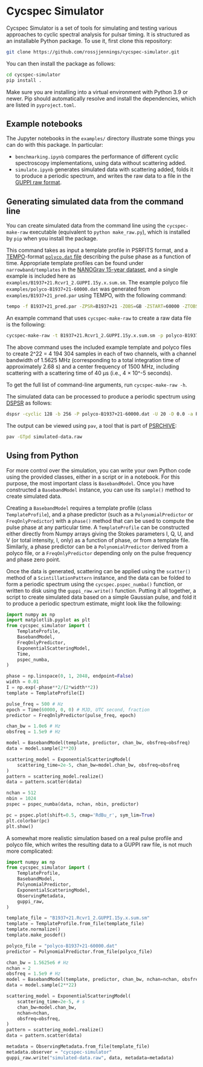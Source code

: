 # Cycspec Simulator
Cycspec Simulator is a set of tools for simulating and testing various approaches to cyclic spectral analysis for pulsar timing. It is structured as an installable Python package. To use it, first clone this repository:
```bash
git clone https://github.com/rossjjennings/cycspec-simulator.git
```
You can then install the package as follows:
```bash
cd cycspec-simulator
pip install .
```
Make sure you are installing into a virtual environment with Python 3.9 or newer. Pip should automatically resolve and install the dependencies, which are listed in `pyproject.toml`.

## Example notebooks
The Jupyter notebooks in the `examples/` directory illustrate some things you can do with this package. In particular:
- `benchmarking.ipynb` compares the performance of different cyclic spectroscopy implementations, using data without scattering added.
- `simulate.ipynb` generates simulated data with scattering added, folds it to produce a periodic spectrum, and writes the raw data to a file in the [GUPPI raw format](https://www.cv.nrao.edu/~pdemores/GUPPI_Raw_Data_Format/).

## Generating simulated data from the command line
You can create simulated data from the command line using the `cycspec-make-raw` executable (equivalent to `python make_raw.py`), which is installed by `pip` when you install the package.

This command takes as input a template profile in PSRFITS format, and a [TEMPO](https://tempo.sourceforge.net/)-format [`polyco.dat` file](https://tempo.sourceforge.net/ref_man_sections/tz-polyco.txt) describing the pulse phase as a function of time. Appropriate template profiles can be found under `narrowband/templates` in the [NANOGrav 15-year dataset](https://doi.org/10.5281/zenodo.7967584), and a single example is included here as `examples/B1937+21.Rcvr1_2.GUPPI.15y.x.sum.sm`. The example polyco file `examples/polyco-B1937+21-60000.dat` was generated from `examples/B1937+21_pred.par` using TEMPO, with the following command:
```bash
tempo -f B1937+21_pred.par -ZPSR=B1937+21 -ZOBS=GB -ZSTART=60000 -ZTOBS=1H -ZFREQ=1500.78125 -ZOUT=polyco-B1937+21-60000.dat
```

An example command that uses `cycspec-make-raw` to create a raw data file is the following:
```bash
cycspec-make-raw -t B1937+21.Rcvr1_2.GUPPI.15y.x.sum.sm -p polyco-B1937+21-60000.dat -o B1937+21-test.raw -n 4194304 -c 2 -b 1.5625 -f 1500 -s 4e-5
```
The above command uses the included example template and polyco files to create 2^22 = 4 194 304 samples in each of two channels, with a channel bandwidth of 1.5625 MHz (corresponding to a total integration time of approximately 2.68 s) and a center frequency of 1500 MHz, including scattering with a scattering time of 40 μs (i.e., 4 × 10^-5 seconds).

To get the full list of command-line arguments, run `cycspec-make-raw -h`.

The simulated data can be processed to produce a periodic spectrum using [DSPSR](https://dspsr.sourceforge.net/) as follows:
```bash
dspsr -cyclic 128 -b 256 -P polyco-B1937+21-60000.dat -U 20 -D 0.0 -a PSRFITS -O simulated-data -e fits simulated-data.raw
```
The output can be viewed using `pav`, a tool that is part of [PSRCHIVE](https://psrchive.sourceforge.net/):
```bash
pav -GTpd simulated-data.raw
```

## Using from Python
For more control over the simulation, you can write your own Python code using the provided classes, either in a script or in a notebook. For this purpose, the most important class is `BasebandModel`. Once you have constructed a `BasebandModel` instance, you can use its `sample()` method to create simulated data.

Creating a `BasebandModel` requires a template profile (class `TemplateProfile`), and a phase predictor (such as a `PolynomialPredictor` or `FreqOnlyPredictor`) with a `phase()` method that can be used to compute the pulse phase at any particular time. A `TemplateProfile` can be constructed either directly from Numpy arrays giving the Stokes parameters I, Q, U, and V (or total intensity, I, only) as a function of phase, or from a template file. Similarly, a phase predictor can be a `PolynomialPredictor` derived from a polyco file, or a `FreqOnlyPredictor` depending only on the pulse frequency and phase zero point.

Once the data is generated, scattering can be applied using the `scatter()` method of a `ScintillationPattern` instance, and the data can be folded to form a periodic spectrum using the `cycspec.pspec_numba()` function, or written to disk using the `guppi_raw.write()` function. Putting it all together, a script to create simulated data based on a simple Gaussian pulse, and fold it to produce a periodic spectrum estimate, might look like the following:
```python
import numpy as np
import matplotlib.pyplot as plt
from cycspec_simulator import (
	TemplateProfile,
	BasebandModel,
	FreqOnlyPredictor,
	ExponentialScatteringModel,
	Time,
	pspec_numba,
)

phase = np.linspace(0, 1, 2048, endpoint=False)
width = 0.01
I = np.exp(-phase**2/(2*width**2))
template = TemplateProfile(I)

pulse_freq = 500 # Hz
epoch = Time(60000, 0, 0) # MJD, UTC second, fraction
predictor = FreqOnlyPredictor(pulse_freq, epoch)

chan_bw = 1.0e6 # Hz
obsfreq = 1.5e9 # Hz

model = BasebandModel(template, predictor, chan_bw, obsfreq=obsfreq)
data = model.sample(2**20)

scattering_model = ExponentialScatteringModel(
	scattering_time=2e-5, chan_bw=model.chan_bw, obsfreq=obsfreq
)
pattern = scattering_model.realize()
data = pattern.scatter(data)

nchan = 512
nbin = 1024
pspec = pspec_numba(data, nchan, nbin, predictor)

pc = pspec.plot(shift=0.5, cmap='RdBu_r', sym_lim=True)
plt.colorbar(pc)
plt.show()
```

A somewhat more realistic simulation based on a real pulse profile and polyco file, which writes the resulting data to a GUPPI raw file, is not much more complicated:
```python
import numpy as np
from cycspec_simulator import (
	TemplateProfile,
	BasebandModel,
	PolynomialPredictor,
	ExponentialScatteringModel,
	ObservingMetadata,
	guppi_raw,
)

template_file = "B1937+21.Rcvr1_2.GUPPI.15y.x.sum.sm"
template = TemplateProfile.from_file(template_file)
template.normalize()
template.make_posdef()

polyco_file = "polyco-B1937+21-60000.dat"
predictor = PolynomialPredictor.from_file(polyco_file)

chan_bw = 1.5625e6 # Hz
nchan = 2
obsfreq = 1.5e9 # Hz
model = BasebandModel(template, predictor, chan_bw, nchan=nchan, obsfreq=obsfreq)
data = model.sample(2**22)

scattering_model = ExponentialScatteringModel(
	scattering_time=2e-5, # s
	chan_bw=model.chan_bw,
	nchan=nchan,
	obsfreq=obsfreq,
)
pattern = scattering_model.realize()
data = pattern.scatter(data)

metadata = ObservingMetadata.from_file(template_file)
metadata.observer = "cycspec-simulator"
guppi_raw.write("simulated-data.raw", data, metadata=metadata)
```
